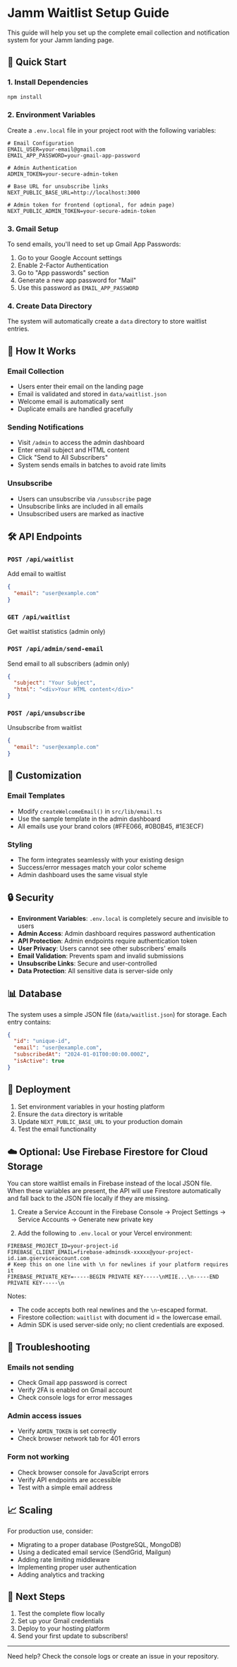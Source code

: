 # Jamm Waitlist Setup Guide

This guide will help you set up the complete email collection and notification system for your Jamm landing page.

## 🚀 Quick Start

### 1. Install Dependencies

```bash
npm install
```

### 2. Environment Variables

Create a `.env.local` file in your project root with the following variables:

```env
# Email Configuration
EMAIL_USER=your-email@gmail.com
EMAIL_APP_PASSWORD=your-gmail-app-password

# Admin Authentication
ADMIN_TOKEN=your-secure-admin-token

# Base URL for unsubscribe links
NEXT_PUBLIC_BASE_URL=http://localhost:3000

# Admin token for frontend (optional, for admin page)
NEXT_PUBLIC_ADMIN_TOKEN=your-secure-admin-token
```

### 3. Gmail Setup

To send emails, you'll need to set up Gmail App Passwords:

1. Go to your Google Account settings
2. Enable 2-Factor Authentication
3. Go to "App passwords" section
4. Generate a new app password for "Mail"
5. Use this password as `EMAIL_APP_PASSWORD`

### 4. Create Data Directory

The system will automatically create a `data` directory to store waitlist entries.

## 📧 How It Works

### Email Collection
- Users enter their email on the landing page
- Email is validated and stored in `data/waitlist.json`
- Welcome email is automatically sent
- Duplicate emails are handled gracefully

### Sending Notifications
- Visit `/admin` to access the admin dashboard
- Enter email subject and HTML content
- Click "Send to All Subscribers"
- System sends emails in batches to avoid rate limits

### Unsubscribe
- Users can unsubscribe via `/unsubscribe` page
- Unsubscribe links are included in all emails
- Unsubscribed users are marked as inactive

## 🛠️ API Endpoints

### `POST /api/waitlist`
Add email to waitlist
```json
{
  "email": "user@example.com"
}
```

### `GET /api/waitlist`
Get waitlist statistics (admin only)

### `POST /api/admin/send-email`
Send email to all subscribers (admin only)
```json
{
  "subject": "Your Subject",
  "html": "<div>Your HTML content</div>"
}
```

### `POST /api/unsubscribe`
Unsubscribe from waitlist
```json
{
  "email": "user@example.com"
}
```

## 🎨 Customization

### Email Templates
- Modify `createWelcomeEmail()` in `src/lib/email.ts`
- Use the sample template in the admin dashboard
- All emails use your brand colors (#FFE066, #0B0B45, #1E3ECF)

### Styling
- The form integrates seamlessly with your existing design
- Success/error messages match your color scheme
- Admin dashboard uses the same visual style

## 🔒 Security

- **Environment Variables**: `.env.local` is completely secure and invisible to users
- **Admin Access**: Admin dashboard requires password authentication
- **API Protection**: Admin endpoints require authentication token
- **User Privacy**: Users cannot see other subscribers' emails
- **Email Validation**: Prevents spam and invalid submissions
- **Unsubscribe Links**: Secure and user-controlled
- **Data Protection**: All sensitive data is server-side only

## 📊 Database

The system uses a simple JSON file (`data/waitlist.json`) for storage. Each entry contains:

```json
{
  "id": "unique-id",
  "email": "user@example.com",
  "subscribedAt": "2024-01-01T00:00:00.000Z",
  "isActive": true
}
```

## 🚀 Deployment

1. Set environment variables in your hosting platform
2. Ensure the `data` directory is writable
3. Update `NEXT_PUBLIC_BASE_URL` to your production domain
4. Test the email functionality

## ☁️ Optional: Use Firebase Firestore for Cloud Storage

You can store waitlist emails in Firebase instead of the local JSON file. When these variables are present, the API will use Firestore automatically and fall back to the JSON file locally if they are missing.

1) Create a Service Account in the Firebase Console → Project Settings → Service Accounts → Generate new private key

2) Add the following to `.env.local` or your Vercel environment:

```
FIREBASE_PROJECT_ID=your-project-id
FIREBASE_CLIENT_EMAIL=firebase-adminsdk-xxxxx@your-project-id.iam.gserviceaccount.com
# Keep this on one line with \n for newlines if your platform requires it
FIREBASE_PRIVATE_KEY=-----BEGIN PRIVATE KEY-----\nMIIE...\n-----END PRIVATE KEY-----\n
```

Notes:
- The code accepts both real newlines and the `\n`-escaped format.
- Firestore collection: `waitlist` with document id = the lowercase email.
- Admin SDK is used server-side only; no client credentials are exposed.

## 🔧 Troubleshooting

### Emails not sending
- Check Gmail app password is correct
- Verify 2FA is enabled on Gmail account
- Check console logs for error messages

### Admin access issues
- Verify `ADMIN_TOKEN` is set correctly
- Check browser network tab for 401 errors

### Form not working
- Check browser console for JavaScript errors
- Verify API endpoints are accessible
- Test with a simple email address

## 📈 Scaling

For production use, consider:
- Migrating to a proper database (PostgreSQL, MongoDB)
- Using a dedicated email service (SendGrid, Mailgun)
- Adding rate limiting middleware
- Implementing proper user authentication
- Adding analytics and tracking

## 🎯 Next Steps

1. Test the complete flow locally
2. Set up your Gmail credentials
3. Deploy to your hosting platform
4. Send your first update to subscribers!

---

Need help? Check the console logs or create an issue in your repository.
